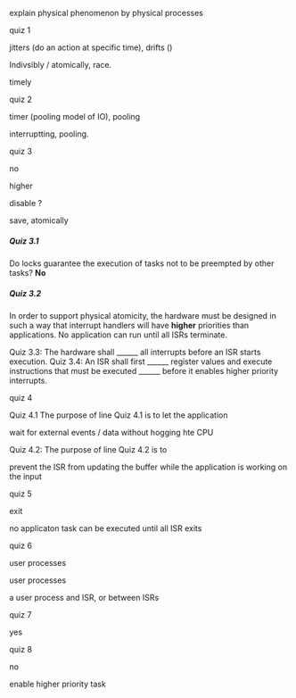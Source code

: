 explain physical phenomenon by physical processes



quiz 1

jitters (do an action at specific time), drifts ()

Indivsibly / atomically, race.

timely



quiz 2

timer (pooling model of IO), pooling

interruptting, pooling.



quiz 3

no

higher

disable ?

save, atomically



##### Quiz 3.1

Do locks guarantee the execution of tasks not to be preempted by other
tasks? **No**

##### Quiz 3.2

In order to support physical atomicity, the hardware must be designed in
such a way that interrupt handlers will have **higher** priorities than applications. No
application can run until all ISRs terminate.

Quiz 3.3: The hardware shall ______ all interrupts before an ISR starts execution.
Quiz 3.4: An ISR shall first ______ register values and execute instructions that must
be executed ______ before it enables higher priority interrupts.



quiz 4

Quiz 4.1 The purpose of line Quiz 4.1 is to let
the application 

wait for external events / data without hogging hte CPU



Quiz 4.2: The purpose of line Quiz 4.2 is to

prevent the ISR from updating the buffer while the application is working on the input



quiz 5

exit

no applicaton task can be executed until all ISR exits



quiz 6

user processes

user processes

a user process and ISR, or between ISRs



quiz 7

yes



quiz 8

no







enable higher priority task

